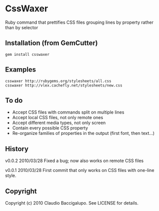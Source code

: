 # CssWaxer #

Ruby command that prettifies CSS files grouping lines by property rather than by selector

## Installation (from GemCutter) ##

    gem install csswaxer

## Examples ##

    csswaxer http://rubygems.org/stylesheets/all.css
    csswaxer http://vlex.cachefly.net/stylesheets/new.css

## To do ##

* Accept CSS files with commands split on multiple lines
* Accept local CSS files, not only remote ones
* Accept different media types, not only screen
* Contain every possible CSS property
* Re-organize families of properties in the output  (first font, then text...)

## History ##

v0.0.2  2010/03/28
        Fixed a bug; now also works on remote CSS files

v0.0.1  2010/03/28
        First commit that only works on CSS files with one-line style.

## Copyright ##

Copyright (c) 2010 Claudio Baccigalupo. See LICENSE for details.
